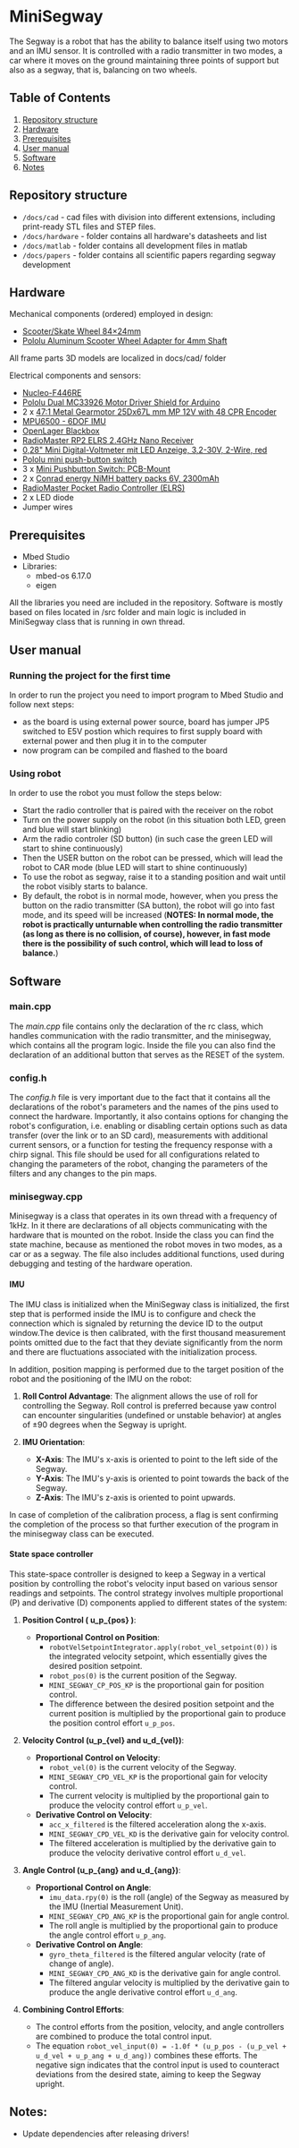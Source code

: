 # MiniSegway
The Segway is a robot that has the ability to balance itself using two motors and an IMU sensor. It is controlled with a radio transmitter in two modes, a car where it moves on the ground maintaining three points of support but also as a segway, that is, balancing on two wheels. 

<!-- TODO picture of the robot -->
## Table of Contents
1. [Repository structure](#repository-structure)
2. [Hardware](#hardware)
3. [Prerequisites](#prerequisites)
4. [User manual](#user-manual)
5. [Software](#software)
6. [Notes](#notes)

## Repository structure
- ``/docs/cad`` - cad files with division into different extensions, including print-ready STL files and STEP files. <br>
- ``/docs/hardware`` - folder contains all hardware's datasheets and list <br>
- ``/docs/matlab`` - folder contains all development files in matlab <br>
- ``/docs/papers`` - folder contains all scientific papers regarding segway development 

## Hardware
Mechanical components (ordered) employed in design: 
- [Scooter/Skate Wheel 84×24mm][12] <br>
- [Pololu Aluminum Scooter Wheel Adapter for 4mm Shaft][13] 

All frame parts 3D models are localized in docs/cad/ folder

Electrical components and sensors:

- [Nucleo-F446RE][1] <br> 
- [Pololu Dual MC33926 Motor Driver Shield for Arduino][2] <br>
- 2 x [47:1 Metal Gearmotor 25Dx67L mm MP 12V with 48 CPR Encoder][3] <br>
- [MPU6500 - 6DOF IMU][4] <br>
- [OpenLager Blackbox][5] <br>
- [RadioMaster RP2 ELRS 2.4GHz Nano Receiver][6] <br>
- [0,28" Mini Digital-Voltmeter mit LED Anzeige, 3,2-30V, 2-Wire, red][7] <br>
- [Pololu mini push-button switch][8] <br>
- 3 x [Mini Pushbutton Switch: PCB-Mount][9] <br>
- 2 x [Conrad energy NiMH battery packs 6V, 2300mAh][10] <br>
- [RadioMaster Pocket Radio Controller (ELRS)][11]<br>
- 2 x LED diode <br>
- Jumper wires

## Prerequisites
- Mbed Studio
- Libraries:
    - mbed-os 6.17.0
    - eigen

All the libraries you need are included in the repository. Software is mostly based on files located in /src folder and main logic is included in MiniSegway class that is running in own thread.

## User manual

### Running the project for the first time
In order to run the project you need to import program to Mbed Studio and follow next steps:
- as the board is using external power source, board has jumper JP5 switched to E5V postion which requires to first supply board with external power and then plug it in to the computer
- now program can be compiled and flashed to the board

### Using robot
In order to use the robot you must follow the steps below:
- Start the radio controller that is paired with the receiver on the robot
- Turn on the power supply on the robot (in this situation both LED, green and blue will start blinking)
- Arm the radio controler (SD button) (in such case the green LED will start to shine continuously)
- Then the USER button on the robot can be pressed, which will lead the robot to CAR mode (blue LED will start to shine continuously)
- To use the robot as segway, raise it to a standing position and wait until the robot visibly starts to balance.
- By default, the robot is in normal mode, however, when you press the button on the radio transmitter (SA button), the robot will go into fast mode, and its speed will be increased (**NOTES: In normal mode, the robot is practically unturnable when controlling the radio transmitter (as long as there is no collision, of course), however, in fast mode there is the possibility of such control, which will lead to loss of balance.**)

## Software

### main.cpp
The *main.cpp* file contains only the declaration of the rc class, which handles communication with the radio transmitter, and the minisegway, which contains all the program logic. Inside the file you can also find the declaration of an additional button that serves as the RESET of the system.

### config.h
The *config.h* file is very important due to the fact that it contains all the declarations of the robot's parameters and the names of the pins used to connect the hardware. Importantly, it also contains options for changing the robot's configuration, i.e. enabling or disabling certain options such as data transfer (over the link or to an SD card), measurements with additional current sensors, or a function for testing the frequency response with a chirp signal. 
This file should be used for all configurations related to changing the parameters of the robot, changing the parameters of the filters and any changes to the pin maps.

### minisegway.cpp
Minisegway is a class that operates in its own thread with a frequency of 1kHz. In it there are declarations of all objects communicating with the hardware that is mounted on the robot. Inside the class you can find the state machine, because as mentioned the robot moves in two modes, as a car or as a segway. The file also includes additional functions, used during debugging and testing of the hardware operation.

#### IMU
The IMU class is initialized when the MiniSegway class is initialized, the first step that is performed inside the IMU is to configure and check the connection which is signaled by returning the device ID to the output window.The device is then calibrated, with the first thousand measurement points omitted due to the fact that they deviate significantly from the norm and there are fluctuations associated with the initialization process.

In addition, position mapping is performed due to the target position of the robot and the positioning of the IMU on the robot:
1. **Roll Control Advantage**: The alignment allows the use of roll for controlling the Segway. Roll control is preferred because yaw control can encounter singularities (undefined or unstable behavior) at angles of ±90 degrees when the Segway is upright.

2. **IMU Orientation**:
   - **X-Axis**: The IMU's x-axis is oriented to point to the left side of the Segway.
   - **Y-Axis**: The IMU's y-axis is oriented to point towards the back of the Segway.
   - **Z-Axis**: The IMU's z-axis is oriented to point upwards.

In case of completion of the calibration process, a flag is sent confirming the completion of the process so that further execution of the program in the minisegway class can be executed.

#### State space controller
This state-space controller is designed to keep a Segway in a vertical position by controlling the robot's velocity input based on various sensor readings and setpoints. The control strategy involves multiple proportional (P) and derivative (D) components applied to different states of the system:

1. **Position Control ( u_p_{pos} )**:
   - **Proportional Control on Position**: 
     - `robotVelSetpointIntegrator.apply(robot_vel_setpoint(0))` is the integrated velocity setpoint, which essentially gives the desired position setpoint.
     - `robot_pos(0)` is the current position of the Segway.
     - `MINI_SEGWAY_CP_POS_KP` is the proportional gain for position control.
     - The difference between the desired position setpoint and the current position is multiplied by the proportional gain to produce the position control effort `u_p_pos`.

2. **Velocity Control (u_p_{vel}  and u_d_{vel})**:
   - **Proportional Control on Velocity**:
     - `robot_vel(0)` is the current velocity of the Segway.
     - `MINI_SEGWAY_CPD_VEL_KP` is the proportional gain for velocity control.
     - The current velocity is multiplied by the proportional gain to produce the velocity control effort `u_p_vel`.
   - **Derivative Control on Velocity**:
     - `acc_x_filtered` is the filtered acceleration along the x-axis.
     - `MINI_SEGWAY_CPD_VEL_KD` is the derivative gain for velocity control.
     - The filtered acceleration is multiplied by the derivative gain to produce the velocity derivative control effort `u_d_vel`.

3. **Angle Control (u_p_{ang} and u_d_{ang})**:
   - **Proportional Control on Angle**:
     - `imu_data.rpy(0)` is the roll (angle) of the Segway as measured by the IMU (Inertial Measurement Unit).
     - `MINI_SEGWAY_CPD_ANG_KP` is the proportional gain for angle control.
     - The roll angle is multiplied by the proportional gain to produce the angle control effort `u_p_ang`.
   - **Derivative Control on Angle**:
     - `gyro_theta_filtered` is the filtered angular velocity (rate of change of angle).
     - `MINI_SEGWAY_CPD_ANG_KD` is the derivative gain for angle control.
     - The filtered angular velocity is multiplied by the derivative gain to produce the angle derivative control effort `u_d_ang`.

4. **Combining Control Efforts**:
   - The control efforts from the position, velocity, and angle controllers are combined to produce the total control input.
   - The equation `robot_vel_input(0) = -1.0f * (u_p_pos - (u_p_vel + u_d_vel + u_p_ang + u_d_ang))` combines these efforts. The negative sign indicates that the control input is used to counteract deviations from the desired state, aiming to keep the Segway upright.


## Notes:
- Update dependencies after releasing drivers! 

[1]: https://os.mbed.com/platforms/ST-Nucleo-F446RE/
[2]: https://www.play-zone.ch/en/pololu-dual-mc33926-motor-driver-shield-for-arduino.html
[3]: https://www.pololu.com/product/4865
[4]: https://www.smart-prototyping.com/MPU6500-6DOF-Sensor-Breakout-Board
[5]: https://www.racedayquads.com/products/airbot-openlager-blackbox
[6]: https://fpvracing.ch/de/funksystem/3575-radiomaster-rp2-elrs-24ghz-nano-receiver.html?
[7]: https://www.berrybase.ch/0-28-mini-digital-voltmeter-mit-led-anzeige-3-2-30v-2-wire-rot
[8]: https://www.pololu.com/product/2808
[9]: https://www.pololu.com/product/1400
[10]: https://www.conrad.ch/de/p/reely-modellbau-akkupack-nimh-6-v-2300-mah-zellen-zahl-5-mignon-aa-side-by-side-jr-buchse-2613252.html
[11]: https://fpvracing.ch/de/funksystem/3785-radiomaster-pocket-radio-controller-elrs.html?

[12]: https://www.pololu.com/product/3275
[13]: https://www.pololu.com/product/2672